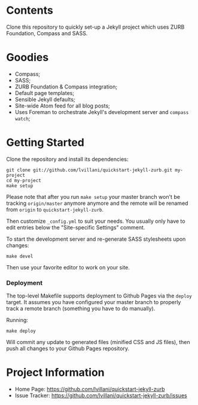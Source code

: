 Contents
========

Clone this repository to quickly set-up a Jekyll project which uses ZURB
Foundation, Compass and SASS.




Goodies
=======

* Compass;
* SASS;
* ZURB Foundation & Compass integration;
* Default page templates;
* Sensible Jekyll defaults;
* Site-wide Atom feed for all blog posts;
* Uses Foreman to orchestrate Jekyll's development server and `compass watch`;




Getting Started
===============

Clone the repository and install its dependencies:

    git clone git://github.com/lvillani/quickstart-jekyll-zurb.git my-project
    cd my-project
    make setup

Please note that after you run `make setup` your master branch won't be tracking
`origin/master` anymore anymore and the remote will be renamed from `origin` to
`quickstart-jekyll-zurb`.

Then customize `_config.yml` to suit your needs. You usually only have to edit
entries below the "Site-specific Settings" comment.

To start the development server and re-generate SASS stylesheets upon changes:

    make devel

Then use your favorite editor to work on your site.

### Deployment

The top-level Makefile supports deployment to Github Pages via the `deploy`
target. It assumes you have configured your master branch to properly track a
remote branch (something you have to do manually).

Running:

    make deploy

Will commit any update to generated files (minified CSS and JS files), then push
all changes to your Github Pages repository.




Project Information
===================

* Home Page: https://github.com/lvillani/quickstart-jekyll-zurb
* Issue Tracker: https://github.com/lvillani/quickstart-jekyll-zurb/issues

